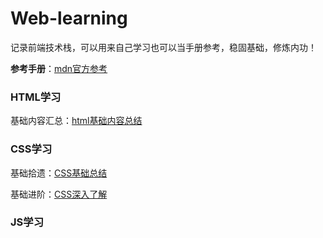 # Web-learning
记录前端技术栈，可以用来自己学习也可以当手册参考，稳固基础，修炼内功！

**参考手册**：[mdn官方参考](https://developer.mozilla.org/zh-CN/)

### HTML学习
基础内容汇总：[html基础内容总结](https://juejin.cn/post/7133081535334318117)

### CSS学习
基础拾遗：[CSS基础总结](https://juejin.cn/post/6941206439624966152)

基础进阶：[CSS深入了解](https://juejin.cn/post/6844903894313598989)

### JS学习
